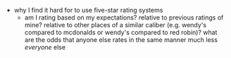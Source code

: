 * why I find it hard for to use five-star rating systems
    * am I rating based on my expectations? relative to previous ratings of mine? relative to other places of a similar caliber (e.g. wendy's compared to mcdonalds or wendy's compared to red robin)? what are the odds that anyone else rates in the same manner much less *everyone* else